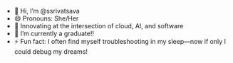- 👋 Hi, I’m @ssrivatsava
- 😄 Pronouns: She/Her
- 👀 Innovating at the intersection of cloud, AI, and software
- 🌱 I’m currently a graduate!!
- ⚡ Fun fact: I often find myself troubleshooting in my sleep—now if only I could debug my dreams!

<!---
ssrivatsava7/ssrivatsava7 is a ✨ special ✨ repository because its `README.md` (this file) appears on your GitHub profile.
You can click the Preview link to take a look at your changes.
--->
